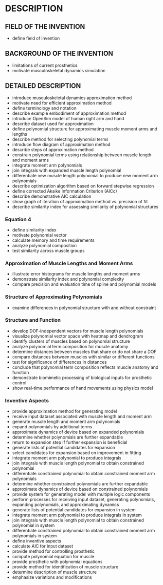# DESCRIPTION

## FIELD OF THE INVENTION

- define field of invention

## BACKGROUND OF THE INVENTION

- limitations of current prosthetics
- motivate musculoskeletal dynamics simulation

## DETAILED DESCRIPTION

- introduce musculoskeletal dynamics approximation method
- motivate need for efficient approximation method
- define terminology and notation
- describe example embodiment of approximation method
- introduce OpenSim model of human right arm and hand
- describe dataset used for approximation
- define polynomial structure for approximating muscle moment arms and lengths
- describe method for selecting polynomial terms
- introduce flow diagram of approximation method
- describe steps of approximation method
- constrain polynomial terms using relationship between muscle length and moment arms
- integrate moment arm polynomials
- join integrals with expanded muscle length polynomial
- differentiate new muscle length polynomial to produce new moment arm polynomials
- describe optimization algorithm based on forward stepwise regression
- define corrected Akaike Information Criterion (AICc)
- describe demonstrative AIC calculation
- show graph of iteration of approximation method vs. precision of fit
- describe similarity index for assessing similarity of polynomial structures

### Equation 4

- define similarity index
- motivate polynomial vector
- calculate memory and time requirements
- analyze polynomial composition
- test similarity across muscle groups

### Approximation of Muscle Lengths and Moment Arms

- illustrate error histograms for muscle lengths and moment arms
- demonstrate similarity index and polynomial complexity
- compare precision and evaluation time of spline and polynomial models

### Structure of Approximating Polynomials

- examine differences in polynomial structure with and without constraint

### Structure and Function

- develop DOF-independent vectors for muscle length polynomials
- visualize polynomial vector space with heatmap and dendrogram
- identify clusters of muscles based on polynomial structure
- analyze polynomial term composition for muscle anatomy
- determine distances between muscles that share or do not share a DOF
- compare distances between muscles with similar or different functions
- test for significance of differences in distances
- conclude that polynomial term composition reflects muscle anatomy and function
- demonstrate biomimetic processing of biological inputs for prosthetic control
- show real-time performance of hand movements using physics model

### Inventive Aspects

- provide approximation method for generating model
- receive input dataset associated with muscle length and moment arm
- generate muscle length and moment arm polynomials
- expand polynomials by additional terms
- approximate dynamics of device based on expanded polynomials
- determine whether polynomials are further expandable
- return to expansion step if further expansion is beneficial
- generate lists of potential candidates for expansion
- select candidates for expansion based on improvement in fitting
- integrate moment arm polynomial to produce integrals
- join integrals with muscle length polynomial to obtain constrained polynomial
- differentiate constrained polynomial to obtain constrained moment arm polynomials
- determine whether constrained polynomials are further expandable
- approximate dynamics of device based on constrained polynomials
- provide system for generating model with multiple logic components
- perform processes for receiving input dataset, generating polynomials, expanding polynomials, and approximating dynamics
- generate lists of potential candidates for expansion in system
- integrate moment arm polynomial to produce integrals in system
- join integrals with muscle length polynomial to obtain constrained polynomial in system
- differentiate constrained polynomial to obtain constrained moment arm polynomials in system
- define inventive aspects
- calculate AIC for input dataset
- provide method for controlling prosthetic
- compute polynomial equation for muscle
- provide prosthetic with polynomial equations
- provide method for identification of muscle structure
- determine description of muscle structure
- emphasize variations and modifications

